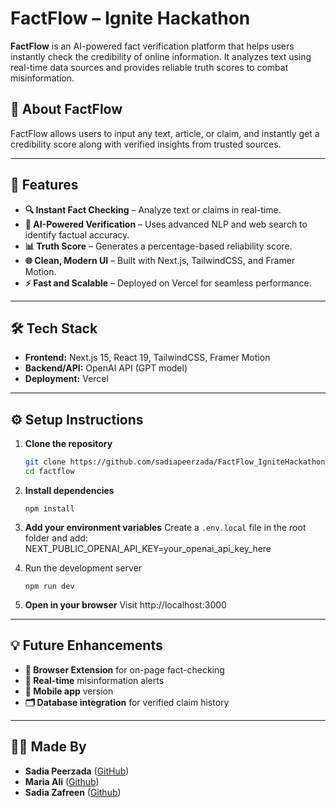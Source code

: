 # FactFlow – Ignite Hackathon

**FactFlow** is an AI-powered fact verification platform that helps users instantly check the credibility of online information. It analyzes text using real-time data sources and provides reliable truth scores to combat misinformation.

## 🧠 About FactFlow

FactFlow allows users to input any text, article, or claim, and instantly get a credibility score along with verified insights from trusted sources.

---

## 🚀 Features

- **🔍 Instant Fact Checking** – Analyze text or claims in real-time.  
- **🤖 AI-Powered Verification** – Uses advanced NLP and web search to identify factual accuracy.  
- **📊 Truth Score** – Generates a percentage-based reliability score.  
- **🌐 Clean, Modern UI** – Built with Next.js, TailwindCSS, and Framer Motion.  
- **⚡ Fast and Scalable** – Deployed on Vercel for seamless performance.  

---

## 🛠️ Tech Stack

- **Frontend:** Next.js 15, React 19, TailwindCSS, Framer Motion  
- **Backend/API:** OpenAI API (GPT model)  
- **Deployment:** Vercel  

---

## ⚙️ Setup Instructions

1. **Clone the repository**
   ```bash
   git clone https://github.com/sadiapeerzada/FactFlow_IgniteHackathon.git
   cd factflow

2. **Install dependencies**
   ```
   npm install

3. **Add your environment variables**
   Create a `.env.local` file in the root folder and add:
   NEXT_PUBLIC_OPENAI_API_KEY=your_openai_api_key_here
   
5. Run the development server
   ```
   npm run dev

6. **Open in your browser**
   Visit http://localhost:3000

---

## 💡 Future Enhancements
- **🧩 Browser Extension** for on-page fact-checking
- **🔔 Real-time** misinformation alerts
- **📱 Mobile app** version
- **🗂️ Database integration** for verified claim history

----

## 👩‍💻 Made By
- **Sadia Peerzada** ([GitHub](https://github.com/sadiapeerzada)) 
- **Maria Ali** ([Github](https://github.com/mariaali111))
- **Sadia Zafreen** ([Github](https://github.com/sadia101-source))




